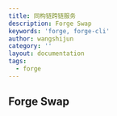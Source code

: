 ```yaml
---
title: 同构链跨链服务
description: Forge Swap
keywords: 'forge, forge-cli'
author: wangshijun
category: ''
layout: documentation
tags:
  - forge
---
```


## Forge Swap
